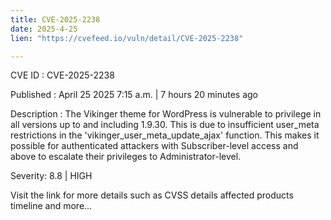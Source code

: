```yaml
---
title: CVE-2025-2238
date: 2025-4-25
lien: "https://cvefeed.io/vuln/detail/CVE-2025-2238"

---
```


CVE ID : CVE-2025-2238

Published :  April 25
2025
7:15 a.m. | 7 hours
20 minutes ago

Description : The Vikinger theme for WordPress is vulnerable to privilege in all versions up to
and including
1.9.30. This is due to insufficient user_meta restrictions in the 'vikinger_user_meta_update_ajax' function. This makes it possible for authenticated attackers
with Subscriber-level access and above
to escalate their privileges to Administrator-level.

Severity: 8.8 | HIGH

Visit the link for more details
such as CVSS details
affected products
timeline
and more...
